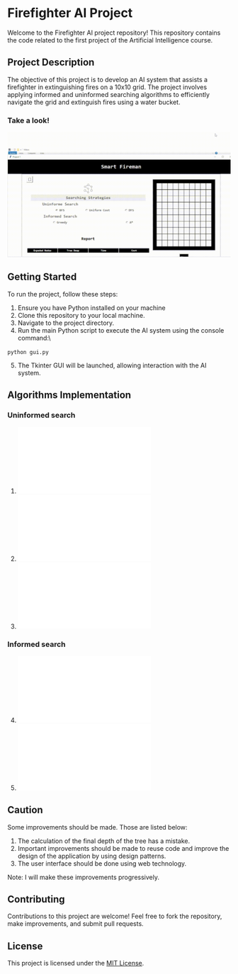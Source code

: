 # Firefighter AI Project

Welcome to the Firefighter AI project repository! This repository contains the code related to the first project of the Artificial Intelligence course.

## Project Description

The objective of this project is to develop an AI system that assists a firefighter in extinguishing fires on a 10x10 grid. The project involves applying informed and uninformed searching algorithms to efficiently navigate the grid and extinguish fires using a water bucket.

### Take a look!

![image](proyecto/images/sample_video.gif)

## Getting Started

To run the project, follow these steps:

1. Ensure you have Python installed on your machine
2. Clone this repository to your local machine.
3. Navigate to the project directory.
4. Run the main Python script to execute the AI system using the console command:\

`python gui.py `

5. The Tkinter GUI will be launched, allowing interaction with the AI system.

## Algorithms Implementation

### Uninformed search

1. ![📄Breath First Search](proyecto/bfs.py)
2. ![📄Deep First Search](proyecto/dfs.py)
3. ![📄Uniform Cost](proyecto/ucs.py)

### Informed search

4. ![📄Greddy](proyecto/greedysearch.py)
5. ![📄A*](proyecto/astartsearch.py)

## Caution

Some improvements should be made. Those are listed below:

1. The calculation of the final depth of the tree has a mistake.
2. Important improvements should be made to reuse code and improve the design of the application by using design patterns.
3. The user interface should be done using web technology.

Note: I will make these improvements progressively.

## Contributing

Contributions to this project are welcome! Feel free to fork the repository, make improvements, and submit pull requests.

## License

This project is licensed under the [MIT License](LICENSE).

